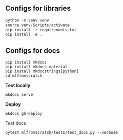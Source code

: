 ## Configs for libraries

```python
python -m venv venv
source venv/Scripts/activate
pip install -r requirements.txt
pip install -e .
```

## Configs for docs

```
pip install mkdocs
pip install mkdocs-material
pip install mkdocstrings[python]
cd mlfromscratch
```

<b>Test locally</b>

```
mkdocs serve
```

<b>Deploy</b>

```
mkdocs gh-deploy
```

Test docs

```
pytest mlfromscratch/tests/test_docs.py --verbose
```

